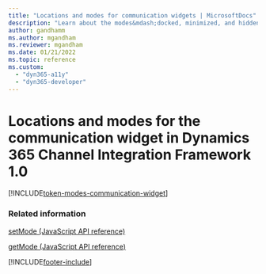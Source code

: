 ```yaml
---
title: "Locations and modes for communication widgets | MicrosoftDocs"
description: "Learn about the modes&mdash;docked, minimized, and hidden&mdash;used in Dynamics 365 Channel Integration Framework 1.0. "
author: gandhamm
ms.author: mgandham
ms.reviewer: mgandham
ms.date: 01/21/2022
ms.topic: reference
ms.custom: 
  - "dyn365-a11y"
  - "dyn365-developer"
---
```


# Locations and modes for the communication widget in Dynamics 365 Channel Integration Framework 1.0

[!INCLUDE[token-modes-communication-widget](../../shared/token-modes-communication-widget.md)]

### Related information

[setMode (JavaScript API reference)](../develop/reference/microsoft-ciframework/setMode.md)

[getMode (JavaScript API reference)](../develop/reference/microsoft-ciframework/getMode.md)


[!INCLUDE[footer-include](../../../includes/footer-banner.md)]
